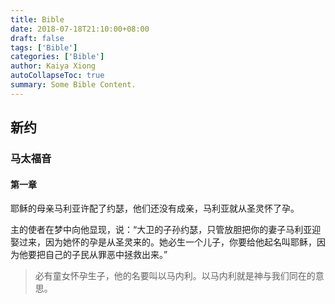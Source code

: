 ```yaml
---
title: Bible
date: 2018-07-18T21:10:00+08:00
draft: false
tags: ['Bible']
categories: ['Bible']
author: Kaiya Xiong
autoCollapseToc: true
summary: Some Bible Content.
---
```


## 新约

### 马太福音

#### 第一章

耶稣的母亲马利亚许配了约瑟，他们还没有成亲，马利亚就从圣灵怀了孕。

主的使者在梦中向他显现，说：“大卫的子孙约瑟，只管放胆把你的妻子马利亚迎娶过来，因为她怀的孕是从圣灵来的。她必生一个儿子，你要给他起名叫耶稣，因为他要把自己的子民从罪恶中拯救出来。”

> 必有童女怀孕生子，他的名要叫以马内利。以马内利就是神与我们同在的意思。

